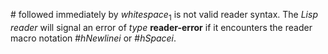  



\# followed immediately by *whitespace*<sub>1</sub> is not valid reader syntax. The *Lisp reader* will signal an error of *type* **reader-error** if it encounters the reader macro notation #*hNewlinei* or #*hSpacei*.  







